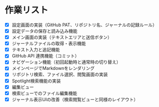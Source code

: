 # 作業リスト

- [x] 設定画面の実装（GitHub PAT、リポジトリ名、ジャーナルの記録ルール）
- [x] 設定データの保存と読み込み機能
- [x] メイン画面の実装（テキストエリアと送信ボタン）
- [x] ジャーナルファイルの取得・表示機能
- [x] テキスト入力と追記機能
- [x] GitHub API 連携機能（コミット）
- [x] ナビゲーション機能（初回起動時と通常時の切り替え）
- [x] メインページでMarkdownをレンダリング
- [x] リポジトリ検索、ファイル選択、閲覧画面の実装
- [x] Spotlight検索機能の実装
- [x] 編集ビュー
- [x] 検索ビューでのファイル編集機能
- [x] ジャーナル表示UIの改善（検索閲覧ビューと同様のレイアウト）